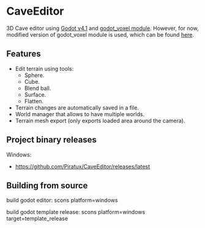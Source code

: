 # CaveEditor
3D Cave editor using [Godot v4.1](https://godotengine.org/) and [godot_voxel module](https://github.com/Zylann/godot_voxel). However, for now, modified version of godot_voxel module is used, which can be found [here](https://github.com/Piratux/godot_voxel).

## Features
- Edit terrain using tools:
  - Sphere.
  - Cube.
  - Blend ball.
  - Surface.
  - Flatten.
- Terrain changes are automatically saved in a file.
- World manager that allows to have multiple worlds.
- Terrain mesh export (only exports loaded area around the camera).

## Project binary releases
Windows:
- https://github.com/Piratux/CaveEditor/releases/latest <br />

<!-- TODO: update this when official module is used, instead of modified version -->
<!-- ## Running the project from editor
- Download files from this repository.
- Download compiled godot editor with module.
  - On Windows, download editor from here https://github.com/Zylann/godot_voxel/actions/runs/4724932919 named 
`godot.windows.editor.x86_64.exe`.
  - On Linux, download editor from here https://github.com/Zylann/godot_voxel/actions/runs/4724932921 named `godot.linuxbsd.editor.x86_64`.
  - On other platforms or architectures, you will need to compile godot with the module yourself (see https://voxel-tools.readthedocs.io/en/latest/getting_the_module/).
- Run the godot editor.
- When Godot's project manager opens up, import the project (this only needs to be done once).
  - Click `Import`
  - Click `Browse`
  - Locate `CaveEditor/project.godot`
  - Click `Open`
  - Click `Import & Edit`
- When Godot's editor loads up, press F5 or click `Run project` button on the top right to run the project. -->

## Building from source
build godot editor:
scons platform=windows

build godot template release:
scons platform=windows target=template_release
